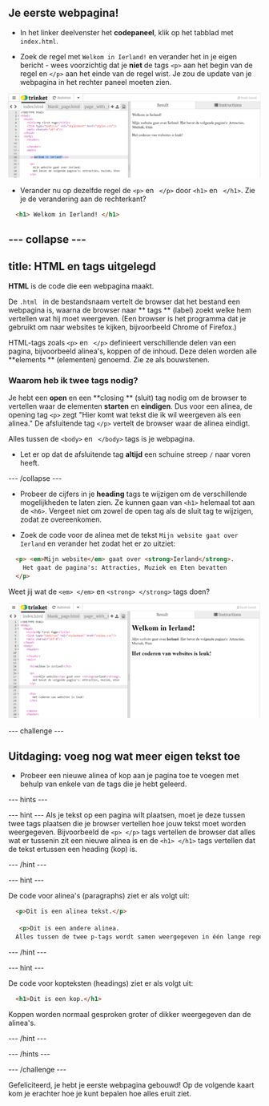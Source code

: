## Je eerste webpagina!

- In het linker deelvenster het **codepaneel**, klik op het tabblad met `index.html`.

- Zoek de regel met `Welkom in Ierland!` en verander het in je eigen bericht - wees voorzichtig dat je **niet** de tags `<p>` aan het begin van de regel en `</p>` aan het einde van de regel wist. Je zou de update van je webpagina in het rechter paneel moeten zien.

![HTML paragraph example](images/egFirstHtmlCode.png)

- Verander nu op dezelfde regel de `<p>` en ` </p>` door `<h1>` en ` </h1>`. Zie je de verandering aan de rechterkant?

```html
  <h1> Welkom in Ierland! </h1>
```

## \--- collapse \---

## title: HTML en tags uitgelegd

**HTML** is de code die een webpagina maakt.

De `.html ` in de bestandsnaam vertelt de browser dat het bestand een webpagina is, waarna de browser naar ** tags ** (label) zoekt welke hem vertellen wat hij moet weergeven. (Een browser is het programma dat je gebruikt om naar websites te kijken, bijvoorbeeld Chrome of Firefox.)

HTML-tags zoals `<p>` en ` </p>` definieert verschillende delen van een pagina, bijvoorbeeld alinea's, koppen of de inhoud. Deze delen worden alle **elements ** (elementen) genoemd. Zie ze als bouwstenen.

### Waarom heb ik twee tags nodig?

Je hebt een **open** en een **closing ** (sluit) tag nodig om de browser te vertellen waar de elementen **starten** en **eindigen**. Dus voor een alinea, de opening tag `<p>` zegt "Hier komt wat tekst die ik wil weergeven als een alinea." De afsluitende tag `</p>` vertelt de browser waar de alinea eindigt.

Alles tussen de `<body>` en ` </body>` tags is je webpagina.

- Let er op dat de afsluitende tag **altijd** een schuine streep ` / ` naar voren heeft.

\--- /collapse \---

- Probeer de cijfers in je **heading** tags te wijzigen om de verschillende mogelijkheden te laten zien. Ze kunnen gaan van `<h1>` helemaal tot aan de `<h6>`. Vergeet niet om zowel de open tag als de sluit tag te wijzigen, zodat ze overeenkomen.

- Zoek de code voor de alinea met de tekst `Mijn website gaat over Ierland` en verander het zodat het er zo uitziet:

```html
  <p> <em>Mijn website</em> gaat over <strong>Ierland</strong>. 
    Het gaat de pagina's: Attracties, Muziek en Eten bevatten
  </p>
```

Weet jij wat de `<em> </em>` en `<strong> </strong>` tags doen?

![Example of HTML tags](images/egFirstTags.png)

\--- challenge \---

## Uitdaging: voeg nog wat meer eigen tekst toe

- Probeer een nieuwe alinea of ​​kop aan je pagina toe te voegen met behulp van enkele van de tags die je hebt geleerd.

\--- hints \---

\--- hint \--- Als je tekst op een pagina wilt plaatsen, moet je deze tussen twee tags plaatsen die je browser vertellen hoe jouw tekst moet worden weergegeven. Bijvoorbeeld de `<p> </p>` tags vertellen de browser dat alles wat er tussenin zit een nieuwe alinea is en de `<h1> </h1>` tags vertellen dat de tekst ertussen een heading (kop) is.

\--- /hint \---

\--- hint \---

De code voor alinea's (paragraphs) ziet er als volgt uit:

```html
  <p>Dit is een alinea tekst.</p> 

   <p>Dit is een andere alinea.
  Alles tussen de twee p-tags wordt samen weergegeven in één lange regel op de webpagina. </p>
```

\--- /hint \---

\--- hint \---

De code voor kopteksten (headings) ziet er als volgt uit:

```html
  <h1>Dit is een kop.</h1>
```

Koppen worden normaal gesproken groter of dikker weergegeven dan de alinea's.

\--- /hint \---

\--- /hints \---

\--- /challenge \---

Gefeliciteerd, je hebt je eerste webpagina gebouwd! Op de volgende kaart kom je erachter hoe je kunt bepalen hoe alles eruit ziet.